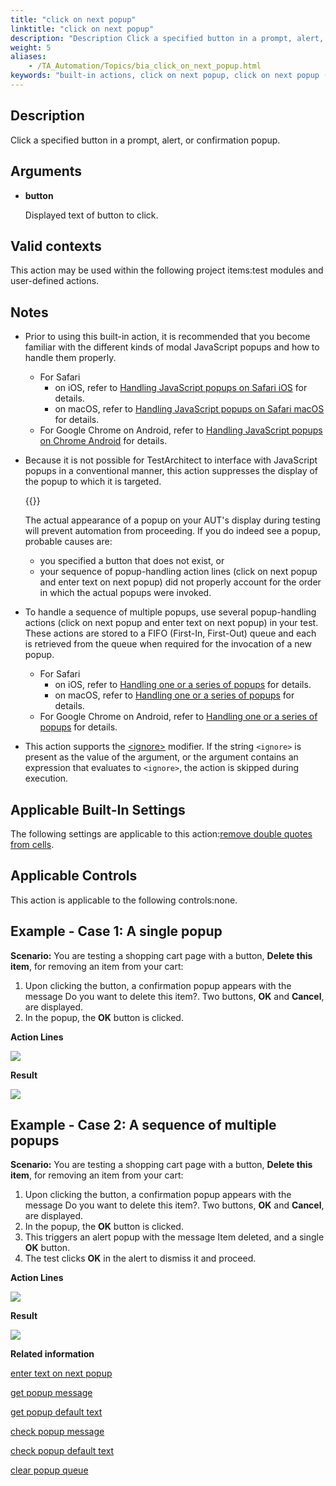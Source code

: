```yaml
--- 
title: "click on next popup"
linktitle: "click on next popup"
description: "Description Click a specified button in a prompt, alert, or confirmation popup. Arguments button Displayed text of button to click. Valid contexts This action may be used within the following project ..."
weight: 5
aliases: 
    - /TA_Automation/Topics/bia_click_on_next_popup.html
keywords: "built-in actions, click on next popup, click on next popup (action), iOS (action), click on next popup, Safari, iOS (action), iOS, Safari (action), Android (action), Android, Google Chrome (action), Google Chrome, Android (action), Safari, macOS (action), macOS, Safari (action), click on specified button in next popup"
---
```


## Description

Click a specified button in a prompt, alert, or confirmation popup.

## Arguments

-   **button**

    Displayed text of button to click.


## Valid contexts

This action may be used within the following project items:test modules and user-defined actions.

## Notes

-   Prior to using this built-in action, it is recommended that you become familiar with the different kinds of modal JavaScript popups and how to handle them properly.
    -   For Safari
        -   on iOS, refer to [Handling JavaScript popups on Safari iOS](/automation-guide/application-testing/mobile-testing/testing-mobile-web-applications/testing-safari-on-ios/handling-javascript-popups) for details.
        -   on macOS, refer to [Handling JavaScript popups on Safari macOS](/automation-guide/application-testing/testing-web-and-ria-applications/testing-web-applications/automated-web-testing-with-non-webdriver/getting-started-with-web-testing#section_f1f_hgd_4s) for details.
    -   For Google Chrome on Android, refer to [Handling JavaScript popups on Chrome Android](/automation-guide/application-testing/mobile-testing/testing-mobile-web-applications/testing-chrome-on-android/handling-javascript-popups) for details.
-   Because it is not possible for TestArchitect to interface with JavaScript popups in a conventional manner, this action suppresses the display of the popup to which it is targeted.

    {{<caution>}}

    The actual appearance of a popup on your AUT's display during testing will prevent automation from proceeding. If you do indeed see a popup, probable causes are:

    -   you specified a button that does not exist, or
    -   your sequence of popup-handling action lines \(click on next popup and enter text on next popup\) did not properly account for the order in which the actual popups were invoked.
-   To handle a sequence of multiple popups, use several popup-handling actions \(click on next popup and enter text on next popup\) in your test. These actions are stored to a FIFO \(First-In, First-Out\) queue and each is retrieved from the queue when required for the invocation of a new popup.
    -   For Safari
        -   on iOS, refer to [Handling one or a series of popups](/automation-guide/application-testing/mobile-testing/testing-mobile-web-applications/testing-safari-on-ios/handling-javascript-popups#section_iv1_x5x_vp) for details.
        -   on macOS, refer to [Handling one or a series of popups](/automation-guide/application-testing/testing-web-and-ria-applications/testing-web-applications/automated-web-testing-with-non-webdriver/getting-started-with-web-testing#sectiondiv_o5w_nkd_4s) for details.
    -   For Google Chrome on Android, refer to [Handling one or a series of popups](/automation-guide/application-testing/mobile-testing/testing-mobile-web-applications/testing-chrome-on-android/handling-javascript-popups#section_iv1_x5x_vp) for details.
-   This action supports the [<ignore\>](/automation-guide/action-based-testing-language/the-test-language/ignoring-actions) modifier. If the string `<ignore>` is present as the value of the argument, or the argument contains an expression that evaluates to `<ignore>`, the action is skipped during execution.

## Applicable Built-In Settings

The following settings are applicable to this action:[remove double quotes from cells](/automation-guide/action-based-testing-language/built-in-settings/value-settings/remove-double-quotes-from-cells).

## Applicable Controls

This action is applicable to the following controls:none.

## Example - Case 1: A single popup

**Scenario:** You are testing a shopping cart page with a button, **Delete this item**, for removing an item from your cart:

1.  Upon clicking the button, a confirmation popup appears with the message Do you want to delete this item?. Two buttons, **OK** and **Cancel**, are displayed.
2.  In the popup, the **OK** button is clicked.

**Action Lines**

![](/images/TA_Automation/Images/bia_click_on_next_popup_single_popup_pgm.png)

**Result**

![](/images/TA_Automation/Images/bia_click_on_next_popup_single_popup_res.png)

## Example - Case 2: A sequence of multiple popups

**Scenario:** You are testing a shopping cart page with a button, **Delete this item**, for removing an item from your cart:

1.  Upon clicking the button, a confirmation popup appears with the message Do you want to delete this item?. Two buttons, **OK** and **Cancel**, are displayed.
2.  In the popup, the **OK** button is clicked.
3.  This triggers an alert popup with the message Item deleted, and a single **OK** button.
4.  The test clicks **OK** in the alert to dismiss it and proceed.

**Action Lines**

![](/images/TA_Automation/Images/bia_click_on_next_popup_multiple_popups_pgm.png)

**Result**

![](/images/TA_Automation/Images/bia_click_on_next_popup_multiple_popups_res.png)




**Related information**  


[enter text on next popup](/automation-guide/action-based-testing-language/built-in-actions/user-interface-actions/browsing/enter-text-on-next-popup)

[get popup message](/automation-guide/action-based-testing-language/built-in-actions/user-interface-actions/browsing/get-popup-message)

[get popup default text](/automation-guide/action-based-testing-language/built-in-actions/user-interface-actions/browsing/get-popup-default-text)

[check popup message](/automation-guide/action-based-testing-language/built-in-actions/user-interface-actions/browsing/check-popup-message)

[check popup default text](/automation-guide/action-based-testing-language/built-in-actions/user-interface-actions/browsing/check-popup-default-text)

[clear popup queue](/automation-guide/action-based-testing-language/built-in-actions/user-interface-actions/browsing/clear-popup-queue)

